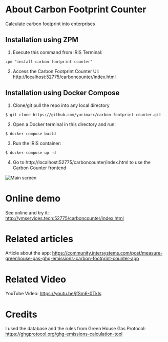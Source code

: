 # About Carbon Footprint Counter
Calculate carbon footprint into enterprises

## Installation using ZPM
1. Execute this command from IRIS Terminal:
```
zpm "install carbon-footprint-counter"
```
2. Access the Carbon Footprint Counter UI: http://localhost:52775/carboncounter/index.html

## Installation using Docker Compose
1. Clone/git pull the repo into any local directory

```
$ git clone https://github.com/yurimarx/carbon-footprint-counter.git
```

2. Open a Docker terminal in this directory and run:

```
$ docker-compose build
```

3. Run the IRIS container:

```
$ docker-compose up -d 
```

4. Go to http://localhost:52775/carboncounter/index.html to use the Carbon Counter frontend

![Main screen](https://github.com/yurimarx/carbon-footprint-counter/raw/main/mobile.png "Main Screen")

# Online demo
See online and try it: http://ymservices.tech:52775/carboncounter/index.html

# Related articles
Article about the app: https://community.intersystems.com/post/measure-greenhouse-gas-ghg-emissions-carbon-footprint-counter-app

# Related Video
YouTube Video: https://youtu.be/jfSm6-0TkIs

# Credits
I used the database and the rules from Green House Gas Protocol: https://ghgprotocol.org/ghg-emissions-calculation-tool